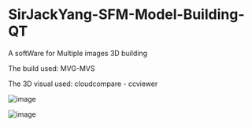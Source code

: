 # SirJackYang-SFM-Model-Building-QT

A softWare for Multiple images 3D building

The build used: MVG-MVS

The 3D visual used: cloudcompare - ccviewer

![image](https://user-images.githubusercontent.com/50733666/164719741-e90151f2-62f1-41a5-96a1-f5bfed8b334e.png)


![image](https://user-images.githubusercontent.com/50733666/164720037-383a8c95-6bc5-439e-8b64-cb023a13f549.png)
